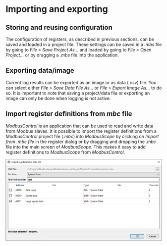 # Importing and exporting

## Storing and reusing configuration

The configuration of registers, as described in previous sections, can  be saved and loaded in a project file. These settings can be saved in a *.mbs* file by going to *File > Save Project As...* and loaded by going to *File > Open Project...* or by dragging a *.mbs* file into the application.

## Exporting data/image

Current log results can be exported as an image or as data (*.csv*) file. You can select either *File > Save Data File As...* or *File > Export Image As...* to do so. It is important to note that saving a project/data file or  exporting an image can only be done when logging is not active.

## Import register definitions from *mbc* file

*ModbusControl* is an application that can be used to read and write data from Modbus slaves. It is possible to import the register definitions from a *ModbusControl* project file (*.mbc*) into *ModbusScope* by clicking on *Import from .mbc file* in the register dialog or by dragging and dropping the *.mbc* file into the main screen of *ModbusScope*. This makes it easy to add register definitions to *ModbusScope* from *ModbusControl*.

![image](../_static/user_manual/import_from_mbc_dialog.png)

